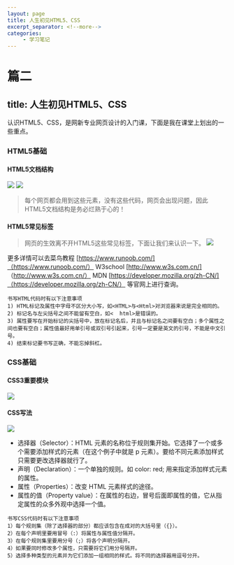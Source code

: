 ```yaml
---
layout: page
title: 人生初见HTML5、CSS
excerpt_separator: <!--more-->
categories:
     - 学习笔记
---
```


# 篇二
## title: 人生初见HTML5、CSS
认识HTML5、CSS，是网新专业网页设计的入门课，下面是我在课堂上划出的一些重点。

<!--more-->

### HTML5基础
#### HTML5文档结构
![](https://github.com/RasiLam/lms_web/blob/lms_/assets/HTML1.jpg?raw=true)
![](https://github.com/RasiLam/lms_web/blob/lms_/assets/HTML2.jpg?raw=true)
> 每个网页都会用到这些元素，没有这些代码，网页会出现问题，因此HTML5文档结构是务必烂熟于心的！

#### HTML5常见标签
> 网页的生效离不开HTML5这些常见标签，下面让我们来认识一下。
![](https://github.com/RasiLam/lms_web/blob/lms_/assets/HTML3.jpg?raw=true)

更多详情可以去菜鸟教程 [https://www.runoob.com/]（https://www.runoob.com/） 
W3school [http://www.w3s.com.cn/] （http://www.w3s.com.cn/） 
MDN [https://developer.mozilla.org/zh-CN/]（https://developer.mozilla.org/zh-CN/） 等官网上进行查询。

```
书写HTML代码时有以下注意事项
1) HTML标记及属性中字母不区分大小写，如<HTML>与<Html>对浏览器来说是完全相同的。
2) 标记名与左尖括号之间不能留有空白，如<  html>是错误的。
3) 属性要写在开始标记的尖括号中，放在标记名后，并且与标记名之间要有空白；多个属性之间也要有空白；属性值最好用单引号或双引号引起来，引号一定要是英文的引号，不能是中文引号。
4) 结束标记要书写正确，不能忘掉斜杠。
```

### CSS基础
#### CSS3重要模块
![](https://github.com/RasiLam/lms_web/blob/lms_/assets/CSS1.jpg?raw=true)

#### CSS写法
![](https://github.com/RasiLam/lms_web/blob/lms_/assets/CSS2.png?raw=true)
* 选择器（Selector）：HTML 元素的名称位于规则集开始。它选择了一个或多个需要添加样式的元素（在这个例子中就是 p 元素）。要给不同元素添加样式只需要更改选择器就行了。
* 声明（Declaration）：一个单独的规则。如 color: red; 用来指定添加样式元素的属性。
* 属性（Properties）：改变 HTML 元素样式的途径。
* 属性的值（Property value）：在属性的右边，冒号后面即属性的值，它从指定属性的众多外观中选择一个值。


```
书写CSS代码时有以下注意事项
1）每个规则集（除了选择器的部分）都应该包含在成对的大括号里（{}）。
2）在每个声明里要用冒号（:）将属性与属性值分隔开。
3）在每个规则集里要用分号（;）将各个声明分隔开。
4）如果要同时修改多个属性，只需要将它们用分号隔开。
5）选择多种类型的元素并为它们添加一组相同的样式。将不同的选择器用逗号分开。
```
